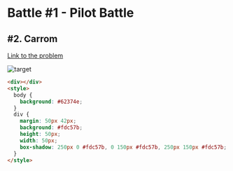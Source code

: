 # Battle #1 - Pilot Battle

## #2. Carrom

[Link to the problem](https://cssbattle.dev/play/2)

![target](https://cssbattle.dev/targets/2.png)

```html
<div></div>
<style>
  body {
    background: #62374e;
  }
  div {
    margin: 50px 42px;
    background: #fdc57b;
    height: 50px;
    width: 50px;
    box-shadow: 250px 0 #fdc57b, 0 150px #fdc57b, 250px 150px #fdc57b;
  }
</style>
```
